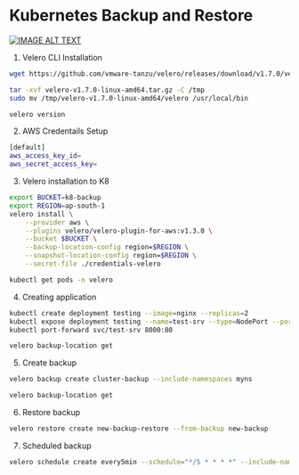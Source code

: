 # Kubernetes Backup and Restore


[![IMAGE ALT TEXT](http://img.youtube.com/vi/_y0yGAbLknU/0.jpg)](http://www.youtube.com/watch?v=_y0yGAbLknU "Video Tutorial")


1. Velero CLI Installation

```bash
wget https://github.com/vmware-tanzu/velero/releases/download/v1.7.0/velero-v1.7.0-linux-amd64.tar.gz

tar -xvf velero-v1.7.0-linux-amd64.tar.gz -C /tmp
sudo mv /tmp/velero-v1.7.0-linux-amd64/velero /usr/local/bin

velero version
```

2. AWS Credentails Setup

```bash
[default]
aws_access_key_id=
aws_secret_access_key=
```

3. Velero installation to K8

```bash
export BUCKET=k8-backup
export REGION=ap-south-1
velero install \
    --provider aws \
    --plugins velero/velero-plugin-for-aws:v1.3.0 \
    --bucket $BUCKET \
    --backup-location-config region=$REGION \
    --snapshot-location-config region=$REGION \
    --secret-file ./credentials-velero
```

```bash
kubectl get pods -n velero
```

4. Creating application

```bash
kubectl create deployment testing --image=nginx --replicas=2
kubectl expose deployment testing --name=test-srv --type=NodePort --port=80
kubectl port-forward svc/test-srv 8000:80
```

```bash
velero backup-location get
```
5. Create backup 
```bash
velero backup create cluster-backup --include-namespaces myns
```

```bash
velero backup-location get
```

6. Restore backup
```bash
velero restore create new-backup-restore --from-backup new-backup
```
 7. Scheduled backup
```bash
velero schedule create every5min --schedule="*/5 * * * *" --include-namespaces test --ttl 0h15m0s
```
